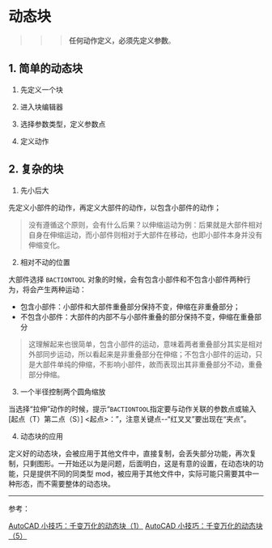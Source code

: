 # 动态块

>>> **任何动作定义，必须先定义参数**。

## 1. 简单的动态块

1. 先定义一个块

2. 进入块编辑器

3. 选择参数类型，定义参数点

4. 定义动作

## 2. 复杂的块

1. 先小后大

先定义小部件的动作，再定义大部件的动作，以包含小部件的动作；

> 没有遵循这个原则，会有什么后果？以伸缩运动为例：后果就是大部件相对自身在伸缩运动，而小部件则相对于大部件在移动，也即小部件本身并没有伸缩变化。

2. 相对不动的位置

大部件选择 `BACTIONTOOL` 对象的时候，会有包含小部件和不包含小部件两种行为，将会产生两种运动：

- 包含小部件：小部件和大部件重叠部分保持不变，伸缩在非重叠部分；
- 不包含小部件：大部件的内部不与小部件重叠的部分保持不变，伸缩在重叠部分

> 这理解起来也很简单，包含小部件的运动，意味着两者重叠部分其实是相对外部同步运动，所以看起来是非重叠部分在伸缩；不包含小部件的运动，只是大部件单纯的伸缩，不影响小部件，故而表现出其非重叠部分不动，重叠部分伸缩。

3. 一个半径控制两个圆角缩放

当选择“拉伸”动作的时候，提示“`BACTIONTOOL`指定要与动作关联的参数点或输入 [起点（T）第二点（S）] <起点>：”，注意关键点--“红叉叉”要出现在“夹点”。

4. 动态块的应用

定义好的动态块，会被应用于其他文件中，直接复制，会丢失部分功能，再次复制，只剩图形。一开始还以为是问题，后面明白，这是有意的设置，在动态块的功能，只是提供不同的同类型 mod，被应用于其他文件中，实际可能只需要其中一种形态，而不需要整体的动态块。

---

参考：

[AutoCAD 小技巧：千变万化的动态块（1）](https://zhuanlan.zhihu.com/p/30299283)
[AutoCAD 小技巧：千变万化的动态块（5）](https://zhuanlan.zhihu.com/p/34057111)
